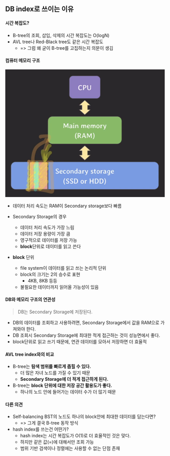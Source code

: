 ## DB index로 쓰이는 이유
#### 시간 복잡도?
- B-tree의 조회, 삽입, 삭제의 시간 복잡도는 O(logN)
- AVL tree나 Red-Black tree도 같은 시간 복잡도
	- => 그럼 왜 굳이 B-tree를 고집하는지 의문이 생김

#### 컴퓨터 메모리 구조

![컴퓨터_메모리구조(B-tree설명용).png](./png/컴퓨터_메모리구조(B-tree설명용).png)
- 데이터 처리 속도는 RAM이 Secondary storage보다 빠름
- Secondary Storage의 경우
	- 데이터 처리 속도가 가장 느림
	- 데이터 저장 용량이 가장 큼
	- 영구적으로 데이터를 저장 가능
	- **block**단위로 데이터를 읽고 쓴다

- **block** 단위
	- file system이 데이터를 읽고 쓰는 논리적 단위
	- block의 크기는 2의 승수로 표현
		- 4KB, 8KB 등등
	- 불필요한 데이터까지 읽어올 가능성이 있음

#### DB와 메모리 구조의 연관성
> DB는 Secondary Storage에 저장된다.
- DB의 데이터를 조회하고 사용하려면, Secondary Storage에서 값을 RAM으로 가져와야 한다.
- DB 조회시 Secondary Storage에 최대한 적게 접근하는 것이 성능면에서 좋다.
- block단위로 읽고 쓰기 때문에, 연관 데이터를 모아서 저장하면 더 효율적

#### AVL tree index와의 비교
- B-tree는 **탐색 범위를 빠르게 좁힐 수 있다.**
	- 더 많은 자녀 노드를 가질 수 있기 때문
	- **Secondary Storage에 더 적게 접근하게 된다.**
- B-tree는 **block 단위에 대한 저장 공간 활용도가 좋다.**
	- 하나의 노드 안에 들어가는 데이터 수가 더 많기 때문

#### 다른 의견
- Self-balancing BST의 노드도 하나의 block안에 최대한 데이터를 담는다면?
	- => 그게 결국 B-tree 동작 방식
- hash index를 쓰는건 어떤가?
	- hash index는 시간 복잡도가 O(1)로 더 효율적인 것은 맞다.
	- 하지만 같은 값(=)에 대해서만 조회 가능
	- 범위 기반 검색이나 정렬에는 사용할 수 없는 단점 존재
